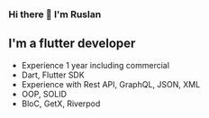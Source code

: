 ### Hi there 👋 I'm Ruslan

## I'm a flutter developer
 - Experience 1 year including commercial
 - Dart, Flutter SDK
 - Experience with Rest API, GraphQL, JSON, XML
 - OOP, SOLID
 - BloC, GetX, Riverpod


